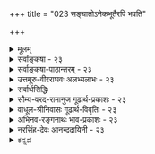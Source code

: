 +++
title = "023 सङ्घातोऽनेकभूतैरपि भवति"

+++
<details><summary>मूलम्</summary>

संघातोऽनेकभूतैरपि भवति यथा ह्येकभूतस्य भागैर्देहादिः पञ्चभूतात्मक इति निगमाद्युक्तिभिश्च प्रसिद्धम् ।  
न त्वेवं संकरः स्याद्व्यवहृतिनियमस्सूत्रितस्तारतम्याद्देहादौ येन भूतान्तरयुजि भवतो भौमतादिव्यवस्था ॥ २३ ॥
</details>

<details><summary>सर्वाङ्कषा - २३</summary>

एवमतिरिक्तावयविनिरासादेव मानवशरीरादेः केवलपार्थिवत्वमपि वैशेषिकैरुक्तं निरस्तप्रायमिति प्रतिपादयति – सङ्घात इत्यादिना । यथा हि एकभूतस्य **भागैः** = अंशैः **सङ्घातः** = सङ्घीभावः भवति घटादौ, तथैव **नैकभूतैरपि** = एकातिरिक्तभूतैरपि सङ्घातः भवति । अतः **देहादिः** = अस्मद्देहादिकं पञ्चभूतात्मकः, न तु केवलं पार्थिव इति **निगमाद्युक्तिभिः** = वेदादीनाम् वचनैः 'चतुर्विधाहारमयं शरीरम्' इत्यादिगर्भोपनिषद्वचनैः, आदिना पञ्चभूतात्मकं वपुः' इत्यादिपुराणादिवचनसंग्रहः । **प्रसिद्धम्** = सर्वसंमतम् अपलपितुमशक्यम् । 'च' कारात् युक्तेरपि संग्रहः । अथवा 'निगमात्, युक्तिभिः' इति वा पदच्छेदः । 

[[51]]

न त्वेवं संकरः स्यात्; व्यवहृतिनियमः सूत्रितस्तारतम्यात्, 

देहादौ येन भूतान्तरयुजि भवतो भौमतादिव्यवस्था ॥23॥ 



चकाराल्लोकानुभवोऽपि ग्राह्यः । शरीरे क्लेदनस्वेदनादिभिः पञ्चभूतानामपि सत्त्वानुभवात् ।  
पञ्चानामपि कारणत्वे समाने,  
अवयवातिरिक्ते अवयविनि निरस्ते च  
एकस्यैव तत्रोपादानत्वम्, इतरेषाम् अनुपादानत्वम् इति कल्पना  
अप्रामाणिकी ।  
**एवम्** =पञ्चानामप्युपादानत्वेऽपि **सङ्करः** = पृथिवीत्वादि-जाति-साङ्कर्यंम् न स्यात्;  
अवयवातिरिक्तावयविनः अनङ्गीकारादिति हेतुः ।  

> अवयवातिरिक्तावयव्य्-अङ्गीकारे,  
पञ्चानाम् अपि भूतानाम् उपादानत्वे च,  
एकस्मिन् शरीरे पृथिवीत्व-जलत्वादीनां समावेशात्  
जातिसाङ्कर्यं स्यात् ।  
पृथिवीत्वं विहाय  
जलत्वं कासारादौ,  
जलत्वं विहाय पृथिवीत्वं घटादौ,  
उभयोः समावेशो मानुषशरीरे 

इति ।  
परन्तु  
सिद्धान्ते अतिरिक्तस्य एकस्यावयविनः अनङ्गीकारात्,  
तत्-तद्-भागेषु तत्-तज्-जातेः सत्त्वेऽविरोधात्  
न जातिसाङ्कर्यप्रसङ्गः ॥ 

ननु यदि जातिसाङ्कर्यं न दोषः, तर्हि 'सङ्करो नरकायैव' (गी. 1-42 ) इति भगवद्वचनं कथमिति चेत्; 'जायते वर्णसङ्करः' इति पूर्वं वाक्यं विस्मृत्य वर्णसांकर्यपरं सङ्करपदं जातिसङ्करपरमिति भ्रान्तोऽसि त्वम् । पूर्वं तस्य विस्मरणं मम न्याय्यम्, पुरोगामिनस्तव 'उत्साद्यन्ते जातिधर्माः ' ( गी. 1-43 ) इति पुरतो वर्तमानं 'जातिधर्म' पदं विस्मृतं किल ! । हन्त ! रोषितस्त्वम् ! महानयं विचारः शान्तचित्तैर्निर्वर्तनीयः । क्रोधः करिष्यामस्समये (अद्रव्य. 133-133) । पृथिवीत्वादिजडवस्तुगतजातिविचारोऽन्यः, अन्यश्च मानवगत जातिवर्णविचार इति सांप्रतं समापयामः ॥ 

पञ्चानामप्युपादानत्वे समाने, पार्थिवशरीरम्, जलीयशरीरम् इत्यादिव्यवहारः कथमित्यत्राहव्यवहृतीत्यादि । **व्यवहृतिनियमः** = ' इदं पार्थिवम्' इत्यादिव्यवहारव्यवस्था **तारतम्यात्** = पृथिवीभागाधिक्यात् इतरभागानां न्यूनत्वाच्च **सूत्रितः** = सूत्रेण प्रतिपादितः । सूत्रकारेण कथनमात्रात् प्रमाणविरुद्धं कथमङ्गीकर्तुं शक्यमित्यत्र – देहादावित्यादि । **भूतान्तरयुजि** = भूतान्तरविशिष्टे मानुषदेहादौ **भवतः** = वैशेषिकस्य तव **भौमतादिव्यवस्था** =पार्थिवत्वादिव्यवस्था येन येन प्रमाणेन, तेनैव प्रमाणेन सूत्रकारेणापि तथोक्तम् ॥ 

अयमर्थः - मानुषदेहे पञ्चानामपि कारणत्वे, पृथिवीभागस्यैवोपादानत्वम्, इतरेषां तु सहकारित्वमात्रमिति कथं निर्णीयते ? न चानिर्णये का हानिरिति वाच्यम्, मानवशरीरस्य पार्थिवत्वव्यवहारानापत्तेः, इति प्रश्ने, पृथिवीभागाधिक्यादिति खलूत्तरम् । एतदेव सिद्धान्तेऽपि पार्थिवत्वादिव्यवहारनियामकमिति न कश्चिद्दोषः । सूत्रकारेणापि एतदेवाभिहितम् । छान्दोग्ये 'अन्नमशितं त्रेधा विधीयते ' (छां. 6-5-1 ) इत्युपक्रम्य 'अन्नमयं हि सौम्य मनः' (छां. 6-5-4 ) इति श्रूयते । पञ्चीकरणप्रक्रियया अन्ने पृथिव्यादिपञ्चभूतभागानामपि सत्त्वे, मनसि केवलमन्नमयत्वं कथमुच्यते इति शङ्कायाम्, तत्रोक्तम्, 'वैशेष्यात्तु तद्वादः' (ब्र.सू.2-4-19) इति । **वैशेष्यम्** =आधिक्यम् । अन्ने इतरभागानां सत्त्वेऽपि पृथिवीभागस्याधिक्यात्, मनः अन्नमयमित्युच्यते इति । एवमेव मानुषदेहेऽपि इतरभूतापेक्षया पृथिवीभागाधिक्यात् पञ्चानामुपादानत्वेऽपि पार्थिवत्वव्यवहार इति नानुपपत्तिः ॥ 

"बौद्धमते संयोगो न स्वीक्रियते' 



[[52]]

**पटनिर्माता** = कुविन्दः ( 

यद्यपि सिद्धान्ते मन आहङ्कारिकम्, न तु पार्थिवम् । अथाप्यन्नमयमिति कथनम् ' आहारशुद्धौ सत्त्वशुद्धिः' (छां. 7-26-2 ) इति प्रमाणात् आहाराधीनत्वान्मनः स्थितेः 'अन्नमयं हि सौम्य मनः' इत्युक्तिः । अन्नशुद्धिः किंरूपेत्यन्योऽयं विचारः, न केवलं सांकेतिक इतिपरमवधीयताम् ॥ 

नन्वत्र सङ्घातशब्दप्रयोगात् पञ्चभूतसङ्घातापेक्षया अतिरिक्तशरीरनिराकरणाच्च सङ्घात एव अवयविस्थानापन्न इत्युक्तं भवति । तर्हि उपादानोपादेयभावस्थले सङ्घातवाद एवाचार्याभिमतो वा? न चेष्टापत्तिः अवयविनिरासादिति वाच्यम्, आरम्भवादिनः वैशेषिकाः, सङ्घातवादिनो बौद्धाः ( वैभाषिकाः), विवर्तवादिनो माध्यमिकबौद्धाः, परिणामवादिनो वयमिति खलु प्रसिद्धिः । अतः कः सिद्धान्त इति चेत्, नात्र सङ्घातशब्दः बौद्धसङ्केतितार्थप्रतिपादकः, किन्तु समुदायार्थकः । सिद्धान्ते समुदायत्वमप्येकावस्था । अतः 'द्रव्याभेदेऽप्यवस्थान्तरतः' इति **पूर्वोक्तावस्थान्तरवादः** = परिणामवाद एवाचार्याभिमतः । प्रत्येकावस्था एका, समुदायावस्था अपरा इति अवस्थाभेद एव सङ्घातपदेनापि विवक्षितः । बौद्धास्तु क्षणिकवादे भेदबुद्धेरमा 

भावात अवस्थाया अव्यावर्तकत्वात्, अवस्थाभेदमपि नाङ्गीकुर्वन्ति । अवस्थाभेद एव परिणामवाद इति असकृद- 

भिहितं पुरस्तात् । अतः अवयवातिरिक्तावयविनिराकरणमात्रेण न बौद्धमतसाङ्कर्यम् ॥ 

ननु प्रत्येकापेक्षया समुदाये को विशेषः ? इति चेत्, उक्तमेव पूर्वम् 'संसर्गादेर्विशेषात्' (श्लो. 21) इति । अतिरिक्तावयविवादेऽपि पुरुषव्यापारस्य तादृशसंयोगसंपादन एव हि पर्यवसानम् । ततश्च 'पटं कर्तुमारभते' इत्यादिव्यवहाराणामपि विषयलाभः । एवञ्च वैशेषिकमते असमवायिकारणतयाङ्गीकृतः अवयवानां विलक्षणसंयोगोत्पत्त्या, तादृशसंयोगविशिष्टावयवा एव सिद्धान्ते अवयविव्यवहारनियामकाः । तादृशसंयोगजन्यः अतिरिक्त एवावयवीति वैशेषिकमते । संयोगाख्यपदार्थस्यैवानङ्गीकारात् अवयवसङ्घातमात्रम् अवयवीति बौद्धमतमिति विशेषः । अधिकं 'संसर्गादेर्विशेषात्' इत्यत्र ( श्लो. 21) द्रष्टव्यम् ॥ 

निष्ठुरसत्कार्यवादिनः सांख्या अपि हि 'सङ्घातपरार्थत्वात्' (सां. का. 17 ) इत्यवयविस्थाने सङ्घातपदं प्रयुञ्जते, न तावता ते सङ्घातवादिनः । अतः न बौद्धच्छायापातप्रसक्तिः । बौद्धमते निष्ठुरासत्कार्यवादः। सिद्धान्ते तु उपादानदृष्ट्या सत्कार्यवादः । अवस्थादृष्ट्या त्वसत्कार्यवाद एव । अथापि अवस्थानां स्वतन्त्रपदार्थत्वाभावान्नासत्कार्यवादस्सिद्धान्त इति विशेषः ॥ २३ ॥
</details>


<details><summary>सर्वाङ्कषा-पाठान्तरम् - २३</summary>

एवमतिरिक्तावयविनिरासादेव मानवशरीरदेः केवलपार्थिवत्वमपि वैशेषिकैरुक्तं निरस्तप्रायमिति प्रतिपादयति - सङ्घात इत्यादिना । यथा हि एकभूतस्य भागैः = अंशैः सङ्घातः = सङ्घीभावः भवति घटादौ, तथैव नैकभूतैरपि = एकातिरिक्तभूतैरपि सङ्घातः भवति । अतः देहादिः = अस्मद्देहादिकं पञ्चभूतात्मकः, न तु केवलं पार्थिव इति निगमाद्युक्तिभिः = वेदादीनां वचनैः 'चतुर्विधाहारमयं शरीरम्‌' इत्यादि गर्भोपनिषद्वचनैः, आदिना 'पञ्चभूतात्मकं वपुः' इत्यादिपुराणादिवचनसंग्रहः । प्रसिद्धम्‌ = सर्वसंमतम्‌ अपलपितुमशक्यम्‌ । 'च' कारात्‌ युक्तेरपि संग्रहः । अथवा 'निगमात्‌, युक्तिभिः' इति वा पदच्छेदः । चकाराल्लोकानुभवोऽपि ग्राह्यः । शरीरे क्लेदनस्वेदनादिभिः पञ्चभूतानामपि सत्त्वानुभवात्‌ । पञ्चानामपि कारणत्वे समाने, अवयवातिरिक्ते अवयविनि निरस्ते च एकस्यैव तत्रोपादानत्वम्‌, इतरेषामनुपादानत्वम्‌ इति कल्पना अप्रामाणिकी । एवम्‌ = पञ्चानामप्युपादानत्वेऽपि सङ्करः = पृथिवीत्वादिजातिसाङ्कर्यं न स्यात्‌; अवयवातिरिक्तावयविनः अनङ्गीकारादिति हेतुः । अवयवातिरिक्तावयव्यङ्गीकारे, पञ्चानामपि भूतानामुपादानत्वे च, एकस्मिन्‌ शरीरे पृथिवीत्वजलत्वादीनां समावेशात्‌ जातिसाङ्कर्यं स्यात्‌ । पृथिवीत्वं विहाय जलत्वं कासारादौ, जलत्वं विहाय पृथिवीत्वं घटादौ, उभयोः समावेशो मानुषशरीरे इति । परन्तु सिद्धान्ते अतिरिक्तस्य एकस्यावयविनः अनङ्गीकारात्‌, तत्तद्भागेषु तत्तज्जातेः सत्त्वेऽविरोधात्‌ न जातिसाङ्कर्यप्रसङ्गः ॥   
ननु यदि जातिसाङ्कर्यं न दोषः, तर्हि 'सङ्करो नरकायैव' (गी.१-४२) इति भगवद्वचनं कथमिति चेत्‌; 'जायते वर्णसङ्करः' इति पूर्वं वाक्यं विस्मृत्य वर्णसांकर्यपरं सङ्करपदं जातिसङ्करपरमिति भ्रान्तोऽसि त्वम्‌ । पूर्वं तस्य विस्मरणं मम न्याय्यम्‌, पुरोगामिनस्तव 'उत्साद्यन्ते जातिधर्माः' (गी.१-४३) इति पुरतो वर्तमानं 'जातिधर्म'पदं विस्मृतं किल! । हन्त! रोषितस्त्वम्‌! महानयं विचारः शान्तचित्तैर्निर्वर्तनीयः । करिष्यामस्समये (अद्रव्य.१३३-१३३) । पृथिवीत्वादिजडवस्तुगतजातिविचारोऽन्यः, अन्यश्च मानवगत जातिवर्णविचार इति सांप्रतं समापयामः ॥   
पञ्चानामप्युपादानत्वे समाने, पार्थिवशरीरम्‌, जलीयशरीरम्‌ इत्यादिव्यवहारः कथमित्यत्राह - व्यवहृतीत्यादि । व्यवहृतिनियमः = 'इदं पार्थिवम्‌' इत्यादिव्यवहारव्यवस्था तारतम्यात्‌ = पृथिवीभागाधिक्यात्‌ इतरभागानां न्यूनत्वाच्च सूत्रितः = सूत्रेण प्रतिपादितः । सूत्रकारेण कथनमात्रात्‌ प्रमाणविरुद्धं कथमङ्गीकर्तुं शक्यमित्यत्र - देहादावित्यादि । भूतान्तरयुजि = भूतान्तरविशिष्टे मानुषदेहादौ भवतः = वैशेषिकस्य तव भौमतादिव्यवस्था = पार्थिवत्वादिव्यवस्था येन = येन प्रमाणेन, तेनैव प्रमाणेन सूत्रकारेणापि तथोक्तम्‌ ॥   
अयमर्थः - मानुषदेहे पञ्चानामपि कारणत्वे, पृथिवीभागस्यैवोपादानत्वम्‌, इतरेषां तु सहकारित्वमात्र- मिति कथं निर्णीयते? न चानिर्णये का हानिरिति वाच्यम्‌, मानवशरीरस्य पार्थिवत्वव्यवहारानापत्तेः, इति प्रश्ने, पृथिवीभागाधिक्यादिति खलूत्तरम्‌ । एतदेव सिद्धान्तेऽपि पार्थिवत्वादिव्यवहारनियामकमिति न कश्चिद्दोषः । सूत्रकारेणापि एतदेवाभिहितम्‌ । छान्दोग्ये 'अन्नमशितं त्रेधा विधीयते' (छं.६-५-१) इत्युपक्रम्य 'अन्नमयं हि सौम्य मनः' (छं.६-५-४) इति श्रूयते । पञ्चीकरणप्रक्रियया अन्ने पृथिव्यादिपञ्चभूतभागानामपि सत्त्वे, मनसि केवलमन्नमयत्वं कथमुच्यते इति शङ्कायाम्‌, तत्रोक्तम्‌, 'वैशेष्यात्तु तद्वादः' (ब्र.सू.२-४-१९) इति । वैशेष्यम्‌ = आधिक्यम्‌ । अन्ने इतरभागानां सत्त्वेऽपि पृथिवीभागस्याधिक्यात्‌, मनः अन्नमयमित्युच्यते इति । एवमेव मानुषदेहेऽपि इतरभूतापेक्षया पृथिवीभागाधिक्यात्‌ पञ्चानामुपादानत्वेऽपि पार्थिवत्वव्यवहार इति नानुपपत्तिः ॥   
यद्यपि सिद्धान्ते मन आहङ्कारिकम्‌, न तु पार्थिवम्‌ । अथाप्यन्नमयमिति कथनम्‌ 'आहारशुद्धौ सत्त्वशुद्धिः' (छा. ७-२६-२) इति प्रमाणात्‌ आहाराधीनत्वान्मनः स्थितेः 'अन्नमयं हि सौम्य मनः' इत्युक्तिः । अन्नशुद्धिः किंरूपेत्यन्योऽयं विचारः, न केवलं सांकेतिक इतिपरमवधीयताम्‌ ॥   
नन्वत्र सङ्घातशब्दप्रयोगात्‌ पञ्चभूतसङ्घातपेक्षया अतिरिक्तशरीरनिराकरणाच्च सङ्घात एव अवयवि- स्थानापन्न इत्युक्तं भवति । तर्हि उपादानोपादेयभावस्थले सङ्घातवाद एवाचार्याभिमतो वा? न चेष्टापत्तिः अवयविनिरासादिति वाच्यम्‌, आरम्भवादिनः वैशेषिकाः, सङ्घातवादिनो बौद्धाः (वैभाषिकाः), विवर्तवादिनो माध्यमिकबौद्धाः, परिणामवादिनो वयमिति खलु प्रसिद्धिः । अतः कः सिद्धान्त इति चेत्‌, नात्र सङ्घातशब्दः बौद्धसङ्केतितार्थप्रतिपादकः, किन्तु समृदायार्थकः । सिद्धान्ते समुदायत्वमप्येकावस्था । अतः 'द्रव्याभेदेऽप्यवस्थान्तरतः' इति पूर्वोक्तावस्थान्तरवादः = परिणामवाद एवाचार्याभिमतः । प्रत्येकावस्था एका, समुदायावस्था अपरा इति अवस्थाभेद एव सङ्घातपदेनापि विवक्षितः । बौद्धास्तु क्षणिकवादे भेदबुद्धेरभावात् अवस्थाया अव्यावर्तकत्वात्‌, अवस्थाभेदमपि नाङ्गीकुर्वन्ति । अवस्थाभेद एव परिणामवाद इति असकृदभिहितं पुरस्तात्‌ । अतः अवयवातिरिक्तावयविनिराकरणमात्रेण न बौद्धमतसाङ्कर्यम्‌ ॥   
ननु प्रत्येकापेक्षया समुदाये को विशेषः? इति चेत्‌, उक्तमेव पूर्वम्‌ 'संसर्गादेर्विशेषात्‌' (श्लो.२१) इति । अतिरिक्तावयविवादेऽपि पुरुषव्यापारस्य तादृशसंयोगसंपादन एव हि पर्यवसानम्‌ । ततश्च 'पटं कर्तुमारभते' इत्यादिव्यवहाराणामपि विषयलाभः । एवञ्च वैशेषिकमते असमवायिकारणतयाङ्गीकृतः अवयवानां विलक्षणसंयोगोत्पत्त्या, तादृशसंयोगविशिष्टावयवा एव सिद्धान्ते अवयविव्यवहारनियामकाः । तादृशसंयोगजन्यः अतिरिक्त एवावयवीति वैशेषिकमते । संयोगाख्यपदार्थस्यैवानङ्गीकारात्‌ अवयवसङ्गातमात्रम् अवयवीति बौद्धमतमिति विशेषः । अधिकं 'संसर्गादेर्विशेषात्‌' इत्यत्र (श्लो.२१) द्रष्टव्यम्‌ ॥   
निष्ठुरसत्कार्यवादिनः सांख्या अपि हि 'सङ्घातपरार्थत्वात्‌' (सां.का.१७) इत्यवयविस्थाने सङ्घातपदं प्रयञ्जते, न तावता ते सङ्घातवादिनः । अतः न बौद्धच्छायापातप्रसक्तिः । बौद्धमते निष्ठुरासत्कार्यवादः ।   
सिद्धान्ते ते उपादानदृष्ट्या सत्कार्यवादः । अवस्थादृष्ट्या त्वसत्कार्यवाद एव । अथापि अवस्थानां स्वतन्त्रपदार्थत्वाभावान्नासत्कार्यवादस्सिद्धान्त इति विशेषः ॥ २३ ॥
</details>


<details><summary>उत्तमूरु-वीरराघवः अलभ्यलाभः - २३</summary>

एवं द्रव्योत्पत्तिवादो निरस्तः । एवञ्च द्रव्योत्पत्तिं स्वीकृत्य तार्किकैः भौतिकानामेकभूतभागमात्रोपादानकत्वं वा विजातीयानेकोपादानकत्वमपि वेति विचार्य, ''शरीरं पञ्चात्मकं न विद्यते'', ''गुणान्तराप्रादुर्भावाच्च न त्र्यात्मकम्”, ''अणुसंयोगस्त्वप्रतिषिद्धः'' इति वैशेषिके (४-२) न्याये चेवमेकमात्रोपादानकत्वं यत् स्थापितम्, तत् सर्वं गगनपुष्पगन्घविचार एव । अथापि तत्राप्यनुभवप्रमाणविरोधं दर्शयति संघात इति । ''अणुसंयोगस्त्वप्रतिषिद्धः'' इति भवदुक्त्यापि संघातः संयोगः अनेकभूतोत्पाद्य इति सिद्धम् । देहो वा मृत्पाषाणादिर्विषयो वा भौतिकः सर्वोऽपि पञ्चभूतात्मक इति प्रसिद्धं पञ्चीकरणप्रमाण - देहपोषकाहारादिश्रुतिप्रभृतित इति पूर्वार्धस्यार्थः । नियन्तव्यमिति । नानामूतोपादानकत्वे एकस्मिन् द्रव्ये स्वीक्रियमाणे तत्रैकत्र पृथिवीत्वाष्त्वादिनानाजातिसमावेशः स्यात्, सांकर्यञ्च जातिबाधकमिति कृत्वा एकोपादानकत्वनियमो भवदिष्ट इति भावः । न वेति । सांकर्यपरिहारप्रकारस्य वक्ष्यमाणत्वात् सांकर्यस्यादोषत्वाच्च स न कार्य इति भावः । संघातेति । तस्य संयोगस्य गुणरूपत्वात् तत्र न द्रव्यजातिप्रसक्तिः । संयुक्तद्रव्याणि तु व्यवस्थितान्येवेति भावः । तैजसत्वाभिमत इति । सुवर्णे तैजसम् अत्यन्ताग्निसंयोगेऽप्यनुच्छिद्यमानद्रवत्वाधिकरणत्वादिति घृतजतुवैजात्येन त्रपुसीसलोहरजतसुवर्णानां तैजसत्वं तदिष्टम् । तर्हि गुरुत्वपीतरूपाद्याश्रयत्वं कथमिति विचार्य उपष्टम्भकद्रव्यगतं तदिति समाहितम् । अतोऽनेकद्रव्यसंघातो विलक्षण इह नापलप्य इति भावः । अत्राभिमतेति पदयोजनं गुरुत्वाद्याश्रये एव द्रवत्वप्रत्यक्षात् तदाश्रयतया तेजःकल्पनं नोचितम् । पञ्चीकृततया तेजोंशाधिक्येऽपि पार्थिवांश एवाधिकतरः सुवर्णपदव्यवहारमर्हतीति ज्ञापितम् । चतुर्विधेति । खाद्यलेह्यवत् पेयचूष्ययोरप्याहारत्वात् अप्कार्यत्वमप्यावश्यकमिति भावः । ''अन्नमशितम्, आपोऽशिताः, तेजोऽशितम्” इति भूतत्रयाहारपरं छान्दोग्यमप्यनुसंधेयम् । तर्हि पृथिवीत्वाप्त्वादिजातीनां प्रतिभौतिकं समावेशः स्यात् । तथाच पृथिव्यवादिषु पृथक्पृथक् स्थितयोर्द्वयोरेकत्र समावेशरूपसांकर्यदोषात् पृथिवीत्वादेर्जातित्वमेव न स्यादित्यनोत्तरार्धे न त्वित्यादि । एवमित्यस्य एवं सर्वोपादानकत्वस्वीकारे इत्यर्थः संघातमात्रोत्पत्तेरिति वाऽर्थः । एवमित्यस्य द्रव्योत्पत्तिस्वीकारेऽपीत्यर्थाभिप्रायेणाह तदुत्पादेऽपीति । तुशब्दः अवतारिकादर्शितशंकाव्यवच्छेदार्थः । न चेति चकारः पूर्वार्धोक्तस्य साधकस्यात्रोक्तेन बाधकाभावेन समुच्चये । नरसिंहेति । नरत्वसिंहत्वयोर्जातित्वानापत्तिर्यथा तत्र नरत्वाद्यस्वीकारेण वार्यते, तथा भौतिके पृथिवीत्वादिभूतजात्यस्वीकारेण वार्यतामित्याशयः । सिद्धान्ते तु संघातातिरिक्तस्याभावान्न कश्चिद् दोषः । रूपान्तरम् - नीलत्वपीतत्वादिरहितम् । इदमश्वगर्दभजातीयजन्याश्वतराद्युपलक्षणम् । एतेन - विजातीयोत्पत्तिस्वीकारेण । अथ सांकार्यं न जातिबाधकमिति पक्षमादृत्याऽऽह भवतु वेति । उपाधीति । जातिरूपधर्म एव सांकर्यस्य बाधकता, न भूतत्वमूर्तत्वादौ उपाधिरूपधर्मे इति तदुक्तम् । पाञ्चभौतिकेष्विति । एकैकस्यापि पाञ्चभौतिकत्वे इत्यर्थः । तत्तदर्थक्रियेति । अर्थक्रिया नाम कार्यनिष्पत्तिः । सिद्धान्तिना व्यवहारव्यवस्थितिर्नापलप्येति दर्शयति वर्णित इति । मन्त्रेति । निरूढपश्वङ्गहोमकरणतन्त्रेत्थधेः आ.द.वर्णितः । तत्र निरूढपशुयागे पशुशरीरस्य पृथिवीत्वेन विशिष्य कथनमिति भावः । व्यवहृतिनियम इति घटादौ पृथिव्यादिव्यवहारसत्ता, तदितरभूतव्यवहाराभावश्च तारतम्यात् तत्तद्भूतन्यूनाधिकभावात् । तद्व्यवहारे तद्भूयस्त्वं प्रयोजकमित्युक्तं भवति । श्लोके भौमतेति । भूम्युपादानकत्वादीत्यर्थः । नानाभूतसंसर्गे सत्यपि भवदभिमतायामेकभूतोपादानकत्वव्यवस्थायां हि तारतम्यमेव हेतुरित्यर्थः । भूयसेति । भूयोवयवमूलक इत्यर्थः । सांकर्यभीरुणा बहुत्रावयविनं विनैव व्यवहारनिर्वाहः कार्य इति उदाहरणान्तरैर्दर्शयति विजातीयेति । खट्वा दारुणाऽपि निर्मीयते, शिलया, लोहादिना च । तत्र खट्वात्वदारुत्वयोः सांकर्यं स्यादिति द्रव्यान्तरमेव न जातम्, किंतु नानासंघातमात्रमिति वक्तव्यम् । एवं गोपुरे । मृत्सुवर्णरजतादिविजातीयप्रकृतिके घटादावपीयमेव सरणिरिति । ननु भूतातिरिक्तद्रव्यानुत्पत्तौ भौतिकमिति व्यवहारविशेषः कुत इत्यत्राह विभागादिति । समुदायात् पृथक्करणमात्रेणापि पिण्डकाष्ठादिशब्दैः पृथग्व्यवहारो भवति । पूर्वसिद्धावस्थातिरिक्तायाः अवस्थायाः साध्यतया तद्विशिष्टे च पूर्वद्रव्य एव भौतिकत्वबुद्धिरिति । एकत्वमिति । पिण्डावस्थायामेकत्वम्, सर्वं मृन्मयमिति घटशरावकरकादिबहूत्पत्त्या च बहुत्वम् । अपञ्चीकृतं भूतं समष्टिः पञ्चीकृतं व्यष्टिरिति यथा - तथाऽवस्थाभेदात् व्यवहारभेदः । प्राक्सत्त्वकार्यत्वयोरसमावेशात् कथं सत्कार्यवाद इति शंकते नन्विति । कार्यत्वमुत्पत्तिमत्त्वम् । उत्पत्तिश्चावस्थैव । तदाश्रयत्वात् सत एव द्रव्यस्य कार्यत्वव्यवहारः । मृन्मयं हिरण्मयमिति द्रव्य एव विकारशब्दप्रयोगात् । तदात्मानं स्वयमकुरुतेति कारणद्रव्य एव कार्यत्वव्यवहाराच्च । गमेत्वघटत्वादीनामवस्थानां प्रकारतयैव भानस्वाभाव्यात् प्रकारिण्येव कार्यत्वादिव्यवहारो लोकसिद्धः; न तु धर्मप्राधान्येनेति भावः ॥ २३ ॥
</details>

<details><summary>सर्वार्थसिद्धिः</summary>

या चान्या कल्पना शरीरादिषु पृथिव्याद्यनेकभृतसद्भावेऽप्येकमेव भूतमुपादानमन्यत्संसर्गिमात्रमिति, तामपि निरस्यति संघात इति ॥ अवयविसद्भावे ह्येकप्रकृतित्वं नियन्तव्यं न वा त्वया? संघातवादे तु यथादर्शनं सर्वमुपादानम् । न च विजातीयानां संहतिर्नास्ति दृष्टविरोधात् युष्मत्सिद्धान्तविरोधाच्च । अन्यथा कथं तैजस्त्वाभिमते काञ्चनादौ गुरुत्वादिकॢप्तिः? किंच "त्रिवृत्करणं नामरूपव्याकरणार्थं चतुर्विधाहारमयं शरीरं" इति च गर्भोपनिषत् । "पञ्चभूतात्मकं वपुः" इत्यादि च स्मर्यते । तदिदमाह - देहादिरिति । यथा विजातीयवृक्षपोतव्यतिषक्तोपचये वृक्षैकत्वधीः, एवमेकस्मिन्ननेकभूतारब्धे विरुद्धजातिसमावेशगन्धोऽपि न स्यादित्याह - न त्विति । एवंशब्द उक्तहेतुपरो वा ; अपूर्वद्रव्यानुत्पादादित्यर्थः । तदुत्पादेऽपि न जातिसङ्कर इत्याशयः । नरसिंहादिन्यायेनोभयविलक्षणावयव्युत्पत्तिसंभवात् । कल्प्यते च युष्माभिश्चित्रं रूपान्तरम् । एतेन तज्जातीयोपात्तं कथमतज्जातीयमित्यपि प्रत्युक्तम्, तन्त्वादिजातीयैरतन्त्वादिजातीयोत्पत्त्यभ्युपगमाच्च । भवतु वा पृथिवीत्वतोयत्वादीनामेकत्र समावेशः, तथाऽपि का हानिः? परस्परपरिहार्युपाधिद्वयसमावेशन्यायेन दर्शनादर्शनाभ्यामेव सर्वातिप्रसङ्गशान्तेः । ननु पाञ्चभौतिकेषु कथमेकभूतशब्दस्तत्तदर्थक्रियावानियमश्च?  
वर्णितो हि भवद्भिरेव भूतान्तरोपष्टब्धेष्वपि देहादिषु पार्थिवाप्यादिविभागः । कथं च मन्त्रार्थवादेषु "पृथिवी शरीरमित्यादिविशेषव्यपदेश इत्यत्राह - व्यवहृतीति । सूत्रितो ह्यसौ "वैशेष्यात्तु तद्वादस्तद्वाद" इति "त्र्यात्मकत्वात्तु भूयस्त्वात्" इति च । अत्र प्रतिबन्दीं प्रथयति - देहादाविति । येनेति तारतम्यपरामर्शः । तवाप्यनारब्धावयविकेषु विजातीयराशिषु भूयसा व्यवहारो लोकसिद्धस्संमन्तव्यः । विजातीयदारुशिलाद्यारब्धेषु च खट्वागोपुरादिषु किंचिज्जातीयत्वनियमः, तत्रावयव्यनारम्भे सर्वत्रैवमस्मन्मतसिद्धिः ।  
विभागादविभागाच्च भूतभौतिकभेदधीः । सत्येव यदि वा द्रव्ये सिद्धसाध्यदशाद्वयात् ॥  
एकत्वं च बहुत्वं च मृत्पिण्डकरकादिवत् । समष्टितव्यष्टिनीत्यैव त्रिगुणे वदति श्रुतिः ॥  
ईदृक्सत्कार्यवादश्च वैदिकैः परिगृह्यते । द्रव्यस्य पूर्वसिद्धस्य साध्यावस्थाविशेषतः ॥  
ननु यदि पूर्वं नित्यं सत् द्रव्यं, तत्कथं सांख्यमतमुज्झतः कार्यं स्यात्? या त्वागन्तुक्यवस्था सा न प्राक्सती ।  
अतः कथं सत्कार्यवादं ब्रूथ ? इत्थम्- प्राक्सदेव द्रव्यमवस्थान्तरविशिष्टवेषेण कार्यम् ; तथैव लोकवेदव्यवहारस्थितिरिति ॥२३॥ इति देहादेः पाञ्चभौतिकत्वम् ॥
</details>


<details><summary>सौम्य-वरद-रामानुज गूढार्थ-प्रकाशः - २३</summary>

पूर्वं कार्यकारणयोर्भेदनिरासपूर्वकमभेदः साधितः, अस्मि.......हादेः पाञ्चभौतिकत्वसाधनस्य का सङ्गतिरित्यत्राह - याचेति । नत्वेवं संकरः स्य इत्यत्र एवंशब्दस्य संघाताङ्गीकारे इत्यर्थं विवक्षन् आह - यथा विजातीयेति । संघातपक्षे स्वस्वांशे तत्तज्जातिवृत्तेः सांकर्यं नास्तीति भावः । स्यात् इति संभावनायां लिङ् इत्यभिप्रायेणाह - गन्धोऽपीति ।  
उक्तहेतुपरो वेति । अनेकभूतैः संघातो भवति, न त्वपूर्वद्रव्यान्तरमिति तात्पर्यवृत्त्योक्तहेतुपर इत्यर्थः । न त्वेवम् इत्यत्र तुशब्दस्य चकारार्थत्वं विवक्षन् अभिप्रायमाह - तदुत्पादेऽपीति । परस्परपरिहारीति । यथा भूतत्वमूर्तत्वयोः परस्परपरिहारेणाकाशमनसोः वर्तमानयोरेकत्र पृथिव्यादौ समावेशो न दोषाय, तथा जातिसाङ्कर्यं न दोषायेति भावः । नन्वेवं जातिसाङ्कर्यस्यादोषत्वे एकस्मिन्नेव पृथिवीजलादिव्यवहारप्रसङ्ग इत्यत आह दर्शनादर्शनाभ्यामेवेति । परिहरति - वर्णितो हीति । भूयसा भागेनेति शेषः । ननु अनेकारब्धेऽधिकांशेन व्यवहारनियमेऽपि अनेककारणारब्धेऽनेकजातीयत्वपरिहारः कथमित्यत आह - विजातीयेति । यद्वा, 'तन्त्वादिजातीयैः' इत्यादिवाक्यानन्तरं विभागात् पृथक्करणात् । अपृथक्करणादित्यर्थः । अपृथक्कृतायां महापृथिव्यां पृथिवीति व्यवहारः । पृथक्कृते तु घटपटादौ पार्थिवत्वव्यवहार इति भावः । यदिवा - यद्वेत्यर्थः । समष्टिव्यष्टिनीत्यैवेति । अण्डाद् बहिस्स्थितेषु अण्डान्तर्वर्तिषु न समष्ट्याकारेण व्यष्ट्याकारेण च एकत्वबहुत्ववदित्यर्थः । नन्विति । द्रव्यं यदि पूर्वं सत् - तर्हि नित्यमित्यन्वयः । लोकेति । मृदेव घटो जात इत्यादिलोकव्यवहारः, 'बहु स्याम्' इत्यादिवेदव्यवहारः ॥ २३ ॥
</details>


<details><summary>वाधूल-श्रीनिवासः गूढार्थ-विवृतिः - २३</summary>

यदि भूतैरारब्धं द्रव्यान्तरं नास्ति, तर्हि भूतभौतिकभेदबुद्धिः कथमित्यत्राह - विभागादिति । अविभक्ते भूतधीः, विभक्ते भौतिकधीरित्यर्थः । अग्रे आसीदेकमेवेति कारणे एकत्वम्, ‘बहु स्याम्’ इति कार्ये बहुत्वं च श्रूयमाणं कार्यकारणयोः अभेदे कथमुपपद्यते इत्यत्राह - एकत्वं चेति । सतः कार्यत्वव्याघातादयुक्तः सत्कार्यवाद इत्यत्राह - ईदृगिति । न हि वयं सांख्यवत् अवस्थानामपि प्रागेव सत्त्वं ब्रूमः, येन व्याहतिः स्यात् । प्रागसिद्धानामवस्थानां साध्यत्वाभ्युपगमान्न व्याहतिरित्यर्थः । ननु द्रव्यं सन्न कार्यम्, कार्यत्वावस्था न सतीत्येकस्य सत्त्वकार्यत्वयोरभावात् कथं सत्कार्यवाद इति शङ्कते - ननु यदीति । द्रव्यस्यावस्थाविशिष्टवेपेण कार्यत्वान्न दोष इति परिहरति - इत्थमिति ॥ २३ ॥
</details>


<details><summary>अभिनव-रङ्गनाथः भाव-प्रकाशः - २३</summary>

\*विभागादित्यादि - अत्र विभागो भूभौतिकभेदधीरित्यत्र हेतुः अविभागश्च सत्येव द्रव्ये इत्यत्रेति विवेकः । 'सदेव सोम्येदमग्र आसीदेकम्' 'तदैक्षत बहुस्याम्' 'हन्ताहामिमास्तिस्रो देवताः नामरूपे व्याकरवाणि' 'यथा सोम्यैकेन मृत्पिण्डेन सर्वं मृन्मयम्' 'नामरूपं च भूतानाम्' इत्यादिश्रुतिस्मृतयोऽत्र मूलभूताः ॥ नन्वद्रव्यसरे 'विभागस्संयोगनाशरूपः सोऽपि भावान्तराभाव-पक्षे संयोगन्तरात्मक इत्यपि व्यवस्थापयिष्यते । अतो मूतभौतिकयोस्तत्वतोऽभेदेन विभागो न संभवति । एवं नीरक्षीरयोरिवाविभागोऽपीति नामरूपव्याकरणश्रुत्यनुरोधेन धर्मपुरस्कारेण तौ वाच्यौ अतोऽवस्थाभेदनिबन्धनैव भूतभौतिकभेदधीरिति पर्यवस्यतीत्याह \*यदि वा इत्यनेन ॥ २३ ॥
</details>


<details><summary>नरसिंह-देवः आनन्ददायिनी - २३</summary>

प्रसङ्गसंगतिमाह - या चान्या कल्पनेति । अनेकप्रकृतित्वेऽपि बाधकाभावस्य उत्तरत्र वक्ष्यमाणत्वादिति भावः । संघातवादेत्विति - अत्रानेकप्रकृतिकत्वमेकप्रकृतिकत्वमिति विचारस्यैवानुत्थानमित्यर्थः । दृष्टविरोधादिति - नीरक्षीरादिसंहतिदर्शनादित्यर्थः । दृष्टिविरोधादिति क्वचित्पाठः । सिद्धान्तविरोधमेवोपपादयति - अन्यथेति । उपष्टम्भक- पार्थिवांशगुरुत्वं स्वर्णे प्रतीयते इति युष्मत्कॢप्तिः । आदिशब्देन रूपादिर्गृह्यते । निगमाद्युक्तिभिश्चेत्यस्यार्थमाह - किंचेति । ननु त्रिवृत्करणश्रुतिर्न देहस्य पाञ्चभौतिकत्वं वदतीत्यत्राह - त्रिवृत्करणमिति । रूपवत्त्वाच्छरीरस्येति भावः । साक्षाद्विवक्षितार्थप्रतिपादिकां श्रुतिमाह - चतुर्विधाहारमयमिति । यद्यपि पेयं लेह्यं चोष्यं खाद्यमिति चतुर्विधा-हाराणामप्यपार्थिवरूपवत्वमेव; तथाऽपि भूतद्वयमयत्वे शरीरस्य भूतान्तरमयत्वमपि तद्वद्भवतीति भावः । वृक्षैकत्वधीरिति - यथा चूतवटाश्वत्थव्यतिषक्ताङ्कुरजन्ये नानोपादानके एकोऽवयवीति धीरित्यर्थः । व्यतिषक्तवृक्षपोतोपचयस्यासन्निहितत्वात्तत्परामर्शो न युक्त इति पक्षान्तरमाह -एवंशब्द इति । पूर्वश्लोके प्रतिपन्नत्वात् । एवं च पाञ्चमौतिकत्वे शरीरस्य नियतजातिर्न स्यात् नियामकाभावात् । नाऽपि नाना; साङ्कर्यप्रसङ्गात्; नापि तद्रहितम्; द्रव्यत्वावान्तरजातिरहितस्य कार्यस्याद्रव्यत्वापातात् । नापि जात्यन्तरम्; अधिकद्रव्यापत्तेः इत्याद्यनुपपत्तयः परोत्प्रेक्षिताः अवयव्यनभ्युपगमपक्षे न प्रभवन्तीति भावः । अवयव्यङ्गीकारेऽपि नैते दोषाः स्युरित्याह -तदुत्पादेऽपीति । ननु तर्हि कॢप्तानन्तर्भावाद्द्रव्यान्तरतापत्तिरित्यत्राह - कल्प्यते चेति । कॢप्तानन्तर्भावे रूपन्यायादतिरिक्तत्वमिति भावः । द्रव्येष्वयं नियम इत्यत्राह - तन्त्वादीति । ननु जातिसंकराङ्गीकारे गवां क्षीरं पातव्यं नोष्ट्रादेरिति शास्त्रार्थनियमो न स्यात्; गव्यप्युष्ट्रत्वजातिसम्भवादित्यत्राह - परस्परेति । यथा स्वादुत्वरसवत्त्वकाश्यादिदेशप्रभवत्वादिरूपोपाधिसाङ्कर्येऽपि गोपयस्त्वोष्ट्रपयस्त्वादेः साङ्कर्याभावात् शास्त्रार्थनियमः; यथा गृहस्थत्वयतित्वादेरेककाले न साङ्कर्यं यथा वा शूद्रान्नत्वब्राह्यणान्नत्वादेरसाङ्कर्यं दर्शनबलादङ्गीकार्यम्; तथाऽत्रापि यथादर्शनं व्यवस्थासंभवान्न दोष इत्यर्थः । ननु शरीरस्य पाञ्चभौतिकत्वे कथं पार्थिवत्वव्यपदेशः? इत्याशङ्क्याह - नन्वित्यादिना । तत्तदर्थक्रियानियमः - पार्थिवत्वप्रयुक्तगुरुत्वकाठिन्यादिहेतुकक्रियैव । न तु सेचनदहनादिक्रियाः । वर्णितो हीति - अस्थित्वगादिकं पार्थिवं रुधिरादिकमायमित्यादिविभाग इत्यर्थः । मन्त्रार्थवादेष्विति - निरूढपश्वङ्गहोमकरणमन्त्रार्थवादे इत्यर्थः । तत्र यद्यपि; 'पृथिव्यै शरीरम्' इति पाठो दृश्यते; तथाऽपि अन्तरिक्षमात्मा' इत्यादिसाहचर्यात् विभक्तिव्यत्ययेनार्थतोऽनुवादः । तथैव पाठ इत्येके । शाखान्तरे तथा पाठ इत्यपरे । वैशेष्यादित्यादि -एकभूतांशस्याधिक्यात्तद्भूतव्यवहार इत्यर्थः । द्विरुक्तिरध्यायपरिसमाप्तिदोतिका । त्र्यात्मकत्वादिति - त्रित्वमुपलक्षणम्; पञ्चभूतात्मकस्यापि त्र्यात्मकत्वात् । कथमेकभूतव्यवहारः? इति शङ्कायामेकांशस्य भूयस्त्वात्तद्व्यवहार इत्यर्थः । तारतम्यपरामर्श इति - तथाच मूलस्यायमर्थः - भूतान्तरयुजि - पञ्चभूतानां देहारम्भात्पूर्वकाले संहतानां सत्त्वात् शरीरं पृथिव्यारब्धमेव कुतः अप्यं वा भवतु? इति शङ्कायां पृथिव्यवयवानां बहुत्वात्तस्या एव शरीरारम्भकत्वमित्यादि किञ्चिद्व्यवस्थापकं वक्तव्यम् तदत्रापि समानमिति । आदिशब्दद्वयाथर्मप्याह - तवापीति । विजातीयराशिषु - अधिकैकजातीयमाषतिलादिराशिषु । अस्मन्मतसिद्धिरिति - तत्रातिरिक्तावयव्यभावेऽपि शब्दान्तरादिसर्वकार्यसिद्धौ सर्वत्राऽपि तथा शब्दान्तरादिसंभवात् अवयवी न स्यादित्यर्थः ।  
ननु अवयव्यभावे सर्वेषां भूतसंघात्मकत्वेन भूतत्वात् भूतभौतिकभेदधीरसत्या स्यात् इत्याशङ्क्य विभागाविभागाभ्यां वा सिद्धसाध्यावस्थायोगेन वा सत्या संभवतीत्याह - विभागादिति । नन्व- तिरिक्तावयविनिरासे प्रकृतेरेकत्वात् बहुरूपप्रजारूपता न संभवतीत्यत्राह - एकत्वं चेति । केचित्तु - अजामेकां बह्वीं सरूपां प्रजां जनयन्तीमिति प्रकृतिविशेषणं बहुत्वमित्याहुः । ननु आगन्त्ववस्थायोगित्वमेव कार्यत्वं द्रव्यस्य; न त्वसत उत्पत्ति; अत एव शरीरस्यापि पाञ्चभौतिकत्वमिति इयता प्रतिपन्नम्; तदयुक्तम्; ईदृशसत्कार्यवादस्य साङ्ख्यैरनङ्गीकारे सत्कार्यवादत्वाभावात् इत्यत आह - ईदृक्सत्कार्यवादश्चेति । ननु अगन्तुक्योऽवस्थाः तथाऽपि तद्वत्त्वेन सत्कार्यपक्षो नोपपद्यते इत्याशङ्कते - नन्विति । साङ्ख्यमतमुज्झत इति - अभिव्यक्तिपक्षमनस्तुपगच्छत इत्यर्थः ॥ २३ ॥
</details>

<details><summary>ಕನ್ನಡ</summary>

अवयवगळिगिन्तलू बेरॆयाद अवयवि इल्लदिद्दरॆ  
नम्म शरीरदल्लि पञ्चभूतगळू सेरिरुवुदरिन्द  
ई शरीरवन्नु 'पार्थिव शरीर ' ऎन्दु हेळुवदु हेगॆ ?  
अतिरिक्त अवियवियन्नु ऒप्पिदरॆ  
उळिद भूतगळु अप्रधानवागुवुदरिन्द  
आ व्यवहार प्रामाणिकवागलु साध्य.  

ई आक्षेपक्कॆ उत्तरवन्नु हेळुत्तारॆ.  

**एकभूतस्य भागै सङ्घातः यथाहि नैक भूतैरपि [सङ्घातः] भवति**  
ऒन्दे भूतद अंशगळिन्द समुदाय भाव हेगॆ आगुवुदो, हागॆये अनेक भूतगळिन्दलू समुदायभाव बरुत्तदॆ. 

घटपटादिगळु ऒन्दे पृथिवि भूतद अणुगळ सङ्घातरूपवाग् इद्दरू  
बेरॆ बेरॆ हॆसरन्नु ताळुवन्तॆ,  
पृथवि, जल, तेजस्सु, वायु, आकाशवॆम्ब पञ्चभूतगळू ऒट्टागि सेरि  
ऒन्दु आकार मत्तु हॆसरन्नु ताळि देहव् ऎनिसि कॊळ्ळुत्तदॆ.  
आद्दरिन्द  
**देहादिः पञ्चभूतात्मक इति निगमात् युक्तिभिश्व प्रसिद्ध.**  
नम्म शरीर मुन्तादवुगळु पञ्चभूतगळ स्वरूपवे हॊरतु  
केवल पार्थववल्लवॆन्दु **पञ्चात्मकं** इत्यादि गर्भोपषत्तिनिन्दलू  
लौकिक युक्तिगळिन्दलू निश्चितवागिदॆ, 

30 


**एवं सङ्करः न तु स्यात्**  
हीगॆ पञ्चभूतगळु ऒट्टागि सेरिद्दरू  
पृथिवीत्पादिजातिगळिगॆ साङ्कर्यवु बरदे  
अदरदर गुण-स्वभावादिगळु व्यवस्थितवागिये इरलु साध्य.  

**व्यवहृतिनियमः तारतम्यात् सूत्रितः**- 

पञ्चभूतगळु सेरिद्दरू  
नम्म शरीरादिगळन्नु पार्थिव ऎन्नुत्तेवॆ.  
ई शरीरदल्लि पृथिवि भूत हॆच्चागियू  
उळिद भूत कडिमॆ यागियू इरुवुदरिन्द,  
हॆच्चागिरुवुदर हॆसरन्नु व्यवहरिसुत्तारॆ ऎम्ब नियमवु "वैशेष्यात्तु तद्वादः" ऎम्ब सूत्रदिन्द सिद्धवागिदॆ.  
पञ्ची करणदिन्द पञ्चभूतगळु ऎल्ला वस्तुगळल्लि सेरिद्दरू याव भूतद भाग अदरल्लि हॆच्चागिरुवुदो आ भूतद हॆसरिनिन्द अदन्नु व्यवहरिसुत्तारॆ ऎन्दु आ सूत्रद अर्थ. आद्दरिन्द नम्म शरीरदल्लि पञ्चभूतगळु सेरिद्दरू इदन्नु 'पार्थिव' ऎन्नुवुदु उचितवे आगुत्तदॆ. ई अंशवन्नु वैशेषिकरू ऒप्पबेकागुत्तदॆ ऎन्दु हेळुत्तारॆ-भूतान्तरयुजि देहाद् येन भवतः भौमतादिव्यवा ऎल्ला भूतगळू सेरिरुव नम्म शरीर मुन्तादुवुगळल्लि पार्थिवादि व्यवस्थॆयु याव कारण दिन्द निमगॆ आगुवुदो अदु नमगू समान. नम्म शरीरदल्लि पञ्चभूतगळु इद्दरू पृथिवीभूत ऒन्दे उपादान कारण, उळिदवु सहकारि मात्रवॆन्दु अवरु हेळलु पृथिवीभाग हॆच्चागिरुवुदेकारण. इदरन्तॆये पञ्चभूतगळू उपादान कारणवादरू पृथिवीभाग हॆच्चागिरुवुदॆ इदन्नु 'पार्थिव' ऎन्दु हेळलु कारण ऎन्नुवुदरल्लि याव दोषवू बरुवुदिल्ल । २३ ॥ 

</details>
